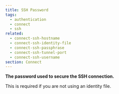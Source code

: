 ```yaml
---
title: SSH Password
tags:
  - authentication
  - connect
  - ssh
related:
  - connect-ssh-hostname
  - connect-ssh-identity-file
  - connect-ssh-passphrase
  - connect-ssh-tunnel-port
  - connect-ssh-username
section: Connect
---
```


<strong>
The password used to secure the SSH connection.
</strong>

This is required if you are not using an identity file.
